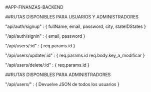 #APP-FINANZAS-BACKEND

##RUTAS DISPONIBLES PARA USUARIOS Y ADMINISTRADORES

"api/auth/signup" : {
    fullName,
    email,
    password,
    city,
    stateIDStates
}

"/api/auth/signin" : {
    email,
    password
}

"/api/users/:id" : {
    req.params.id
}

"/api/users/update/:id" : {
    req.params.id
    req.body.key_a_modificar
}

"/api/users/delete/:id" : {
    req.params.id
}

##RUTAS DISPONIBLES PARA ADMINISTRADORES

"/api/users/" : {
    Devuelve JSON de todos los usuarios
}





